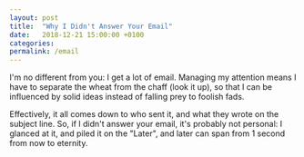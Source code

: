 ```yaml
---
layout: post
title:  "Why I Didn't Answer Your Email"
date:   2018-12-21 15:00:00 +0100
categories:
permalink: /email
---
```

I'm no different from you: I get a lot of email. Managing my attention means I have to separate the wheat from the chaff (look it up), so that I can be influenced by solid ideas instead of falling prey to foolish fads.

Effectively, it all comes down to who sent it, and what they wrote on the subject line. So, if I didn't answer your email, it's probably not personal: I glanced at it, and piled it on the "Later", and later can span from 1 second from now to eternity.

